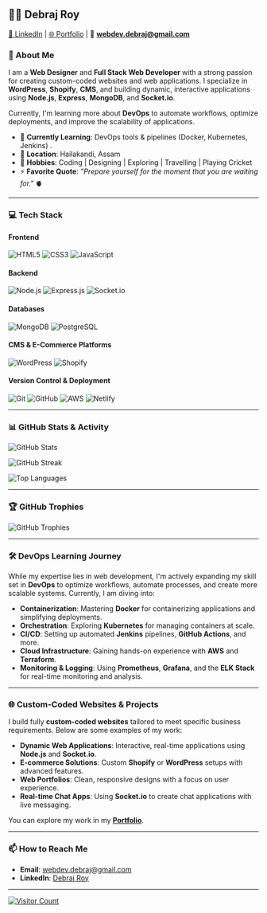 ## 👨‍💻 Debraj Roy

[🔗 LinkedIn](https://www.linkedin.com/in/debrajj/) | [🌐 Portfolio](https://debraj.online/) | 📧 **webdev.debraj@gmail.com**

### 🚀 About Me

I am a **Web Designer** and **Full Stack Web Developer** with a strong passion for creating custom-coded websites and web applications. I specialize in **WordPress**, **Shopify**, **CMS**, and building dynamic, interactive applications using **Node.js**, **Express**, **MongoDB**, and **Socket.io**.

Currently, I'm learning more about **DevOps** to automate workflows, optimize deployments, and improve the scalability of applications.

- 🌱 **Currently Learning**: DevOps tools & pipelines (Docker, Kubernetes, Jenkins) .
- 🏡 **Location**: Hailakandi, Assam
- 🎯 **Hobbies**: Coding | Designing | Exploring | Travelling | Playing Cricket
- ⚡ **Favorite Quote**: *"Prepare yourself for the moment that you are waiting for."* 🫀

---

### 💻 Tech Stack

#### **Frontend**
![HTML5](https://img.shields.io/badge/HTML5-%23E34F26.svg?style=flat-square&logo=html5&logoColor=white) ![CSS3](https://img.shields.io/badge/CSS3-%231572B6.svg?style=flat-square&logo=css3&logoColor=white) ![JavaScript](https://img.shields.io/badge/JavaScript-%23323330.svg?style=flat-square&logo=javascript&logoColor=%23F7DF1E)

#### **Backend**
![Node.js](https://img.shields.io/badge/Node.js-6DA55F?style=flat-square&logo=node.js&logoColor=white) ![Express.js](https://img.shields.io/badge/Express.js-%23404d59.svg?style=flat-square&logo=express&logoColor=%2361DAFB) ![Socket.io](https://img.shields.io/badge/Socket.io-%23000000.svg?style=flat-square&logo=socket.io&logoColor=white)

#### **Databases**
![MongoDB](https://img.shields.io/badge/MongoDB-%234ea94b.svg?style=flat-square&logo=mongodb&logoColor=white) ![PostgreSQL](https://img.shields.io/badge/PostgreSQL-%23316192.svg?style=flat-square&logo=postgresql&logoColor=white)

#### **CMS & E-Commerce Platforms**
![WordPress](https://img.shields.io/badge/WordPress-%234CAF50.svg?style=flat-square&logo=wordpress&logoColor=white) ![Shopify](https://img.shields.io/badge/Shopify-%234CAF50.svg?style=flat-square&logo=shopify&logoColor=white)

#### **Version Control & Deployment**
![Git](https://img.shields.io/badge/Git-%23F05032.svg?style=flat-square&logo=git&logoColor=white) ![GitHub](https://img.shields.io/badge/GitHub-%23181717.svg?style=flat-square&logo=github&logoColor=white) ![AWS](https://img.shields.io/badge/AWS-%23FF9900.svg?style=flat-square&logo=amazon-aws&logoColor=white) ![Netlify](https://img.shields.io/badge/Netlify-%23000000.svg?style=flat-square&logo=netlify&logoColor=white)

---

### 📊 GitHub Stats & Activity

![GitHub Stats](https://github-readme-stats.vercel.app/api?username=debrajj&theme=dark&hide_border=true&include_all_commits=true&count_private=true)

![GitHub Streak](https://github-readme-streak-stats.herokuapp.com/?user=debrajj&theme=dark&hide_border=true)

![Top Languages](https://github-readme-stats.vercel.app/api/top-langs/?username=debrajj&theme=dark&hide_border=true&layout=compact)

---

### 🏆 GitHub Trophies

![GitHub Trophies](https://github-profile-trophy.vercel.app/?username=debrajj&theme=radical&no-frame=true&no-bg=true&margin-w=4)

---

### 🛠 DevOps Learning Journey

While my expertise lies in web development, I'm actively expanding my skill set in **DevOps** to optimize workflows, automate processes, and create more scalable systems. Currently, I am diving into:

- **Containerization**: Mastering **Docker** for containerizing applications and simplifying deployments.
- **Orchestration**: Exploring **Kubernetes** for managing containers at scale.
- **CI/CD**: Setting up automated **Jenkins** pipelines, **GitHub Actions**, and more.
- **Cloud Infrastructure**: Gaining hands-on experience with **AWS** and **Terraform**.
- **Monitoring & Logging**: Using **Prometheus**, **Grafana**, and the **ELK Stack** for real-time monitoring and analysis.

---

### 🌐 Custom-Coded Websites & Projects

I build fully **custom-coded websites** tailored to meet specific business requirements. Below are some examples of my work:

- **Dynamic Web Applications**: Interactive, real-time applications using **Node.js** and **Socket.io**.
- **E-commerce Solutions**: Custom **Shopify** or **WordPress** setups with advanced features.
- **Web Portfolios**: Clean, responsive designs with a focus on user experience.
- **Real-time Chat Apps**: Using **Socket.io** to create chat applications with live messaging.

You can explore my work in my **[Portfolio](https://debraj.online/)**.

---

### 📫 How to Reach Me

- **Email**: [webdev.debraj@gmail.com](mailto:webdev.debraj@gmail.com)
- **LinkedIn**: [Debraj Roy](https://www.linkedin.com/in/debrajj/)

---

[![Visitor Count](https://visitcount.itsvg.in/api?id=debrajj&icon=0&color=0)](https://visitcount.itsvg.in)
